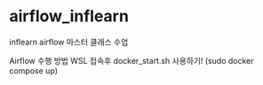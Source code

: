# airflow_inflearn
inflearn airflow 마스터 클래스 수업 

Airflow 수행 방법 
WSL 접속후 docker_start.sh 사용하기!
(sudo docker compose up)
